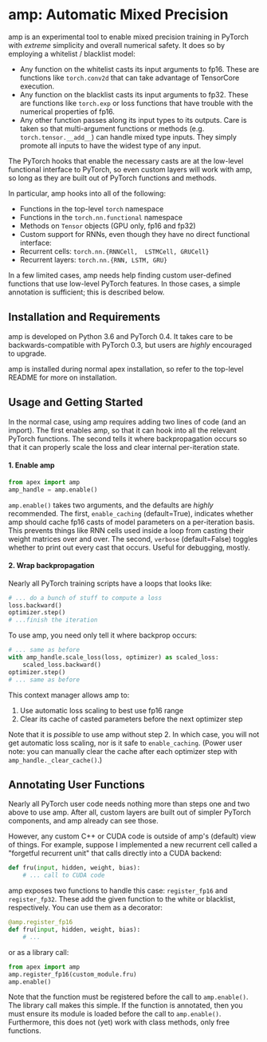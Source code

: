 # amp: Automatic Mixed Precision

amp is an experimental tool to enable mixed precision training in
PyTorch with _extreme_ simplicity and overall numerical safety. It
does so by employing a whitelist / blacklist model:
- Any function on the whitelist casts its input arguments to
  fp16. These are functions like `torch.conv2d` that can take
  advantage of TensorCore execution.
- Any function on the blacklist casts its input arguments to
  fp32. These are functions like `torch.exp` or loss functions that
  have trouble with the numerical properties of fp16.
- Any other function passes along its input types to its outputs. Care
  is taken so that multi-argument functions or methods
  (e.g. `torch.tensor.__add__`) can handle mixed type inputs. They
  simply promote all inputs to have the widest type of any input.

The PyTorch hooks that enable the necessary casts are at the low-level
functional interface to PyTorch, so even custom layers will work with
amp, so long as they are built out of PyTorch functions and methods.

In particular, amp hooks into all of the following:
- Functions in the top-level `torch` namespace
- Functions in the `torch.nn.functional` namespace
- Methods on `Tensor` objects (GPU only, fp16 and fp32)
- Custom support for RNNs, even though they have no direct functional
  interface:
 - Recurrent cells: `torch.nn.{RNNCell,  LSTMCell, GRUCell}`
 - Recurrent layers: `torch.nn.{RNN, LSTM, GRU}`

In a few limited cases, amp needs help finding custom user-defined
functions that use low-level PyTorch features. In those cases, a
simple annotation is sufficient; this is described below.

## Installation and Requirements
amp is developed on Python 3.6 and PyTorch 0.4. It takes care to be
backwards-compatible with PyTorch 0.3, but users are _highly_
encouraged to upgrade.

amp is installed during normal apex installation, so refer to the
top-level README for more on installation.

## Usage and Getting Started

In the normal case, using amp requires adding two lines of code (and
an import). The first enables amp, so that it can hook into all the
relevant PyTorch functions. The second tells it where backpropagation
occurs so that it can properly scale the loss and clear internal
per-iteration state.

#### 1. Enable amp
```python
from apex import amp
amp_handle = amp.enable()
```

`amp.enable()` takes two arguments, and the defaults are _highly_
recommended. The first, `enable_caching` (default=True), indicates
whether amp should cache fp16 casts of model parameters on a
per-iteration basis. This prevents things like RNN cells used inside a
loop from casting their weight matrices over and over. The second,
`verbose` (default=False) toggles whether to print out every cast that
occurs. Useful for debugging, mostly.

#### 2. Wrap backpropagation

Nearly all PyTorch training scripts have a loops that looks like:

```python
# ... do a bunch of stuff to compute a loss
loss.backward()
optimizer.step()
# ...finish the iteration
```

To use amp, you need only tell it where backprop occurs:

```python
# ... same as before
with amp_handle.scale_loss(loss, optimizer) as scaled_loss:
    scaled_loss.backward()
optimizer.step()
# ... same as before
```

This context manager allows amp to:
1. Use automatic loss scaling to best use fp16 range
2. Clear its cache of casted parameters before the next optimizer step

Note that it is _possible_ to use amp without step 2. In which case,
you will not get automatic loss scaling, nor is it safe to
`enable_caching`. (Power user note: you can manually clear the cache
after each optimizer step with `amp_handle._clear_cache()`.)

## Annotating User Functions

Nearly all PyTorch user code needs nothing more than steps one and two
above to use amp. After all, custom layers are built out of simpler
PyTorch components, and amp already can see those.

However, any custom C++ or CUDA code is outside of amp's (default)
view of things. For example, suppose I implemented a new recurrent
cell called a "forgetful recurrent unit" that calls directly into a
CUDA backend:

```python
def fru(input, hidden, weight, bias):
    # ... call to CUDA code
```

amp exposes two functions to handle this case: `register_fp16` and
`register_fp32`. These add the given function to the white or
blacklist, respectively. You can use them as a decorator:
```python
@amp.register_fp16
def fru(input, hidden, weight, bias):
    # ...
```
or as a library call:
```python
from apex import amp
amp.register_fp16(custom_module.fru)
amp.enable()
```

Note that the function must be registered before the call to
`amp.enable()`. The library call makes this simple. If the function is
annotated, then you must ensure its module is loaded before the call
to `amp.enable()`. Furthermore, this does not (yet) work with class
methods, only free functions.
